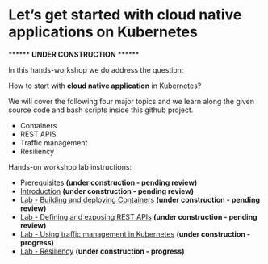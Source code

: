 # Let’s get started with cloud native applications on Kubernetes

****** **UNDER CONSTRUCTION** ******

In this hands-workshop we do address the question: 

How to start with **cloud native application** in Kubernetes?  

We will cover the following four major topics and we learn along the given source code and bash scripts inside this github project.

* Containers 
* REST APIS
* Traffic management 
* Resiliency 
 
Hands-on workshop lab instructions:

* [Prerequisites](00-prerequisites.md) **(under construction - pending review)**
* [Introduction](01-introduction.md) **(under construction - pending review)**
* [Lab - Building and deploying Containers](02-container.md) **(under construction - pending review)**
* [Lab - Defining and exposing REST APIs](03-rest-api.md)  **(under construction - pending review)**
* [Lab - Using traffic management in Kubernetes](04-traffic-management.md) **(under construction - progress)**
* [Lab - Resiliency](05-resiliency.md) **(under construction - progress)**




